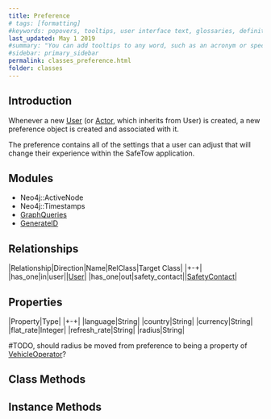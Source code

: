 ```yaml
---
title: Preference
# tags: [formatting]
#keywords: popovers, tooltips, user interface text, glossaries, definitions
last_updated: May 1 2019
#summary: "You can add tooltips to any word, such as an acronym or specialized term. Tooltips work well for glossary definitions, because you don't have to keep repeating the definition, nor do you assume the reader already knows the word's meaning."
#sidebar: primary_sidebar
permalink: classes_preference.html
folder: classes
---
```


## Introduction

Whenever a new [User](/classes_user.html) (or [Actor](/classes_actor.html), which inherits from User) is created, a new preference object is created and associated with it.

The preference contains all of the settings that a user can adjust that will change their experience within the SafeTow application.

## Modules

* Neo4j::ActiveNode
* Neo4j::Timestamps
* [GraphQueries](/modules_graph_queries.html)
* [GenerateID](/modules_generate_id.html)

## Relationships

|Relationship|Direction|Name|RelClass|Target Class|
|+-+|
|has_one|in|user||[User](/classes_user.html)|
|has_one|out|safety_contact||[SafetyContact](/classes_safety_contact.html)|

## Properties

|Property|Type|
|+-+|
|language|String|
|country|String|
|currency|String|
|flat_rate|Integer|
|refresh_rate|String|
|radius|String|

\#TODO, should radius be moved from preference to being a property of [VehicleOperator](/classes_vehicle_operator.html)?

## Class Methods

## Instance Methods
